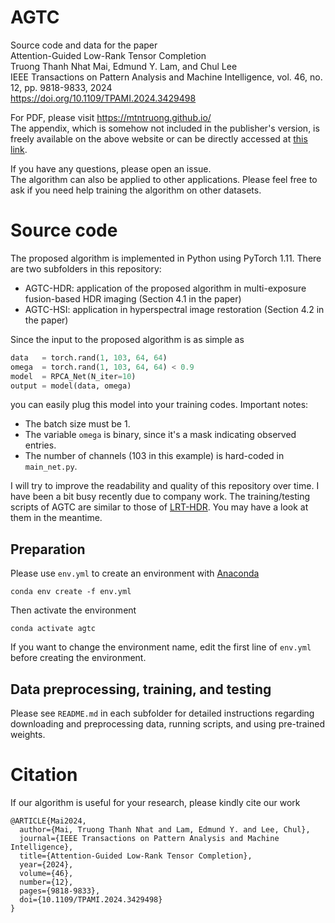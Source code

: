 # AGTC
Source code and data for the paper  
Attention-Guided Low-Rank Tensor Completion  
Truong Thanh Nhat Mai, Edmund Y. Lam, and Chul Lee  
IEEE Transactions on Pattern Analysis and Machine Intelligence, vol. 46, no. 12, pp. 9818-9833, 2024  
https://doi.org/10.1109/TPAMI.2024.3429498

For PDF, please visit https://mtntruong.github.io/  
The appendix, which is somehow not included in the publisher's version, is freely available on the above website or can be directly accessed at [this link](https://mtntruong.github.io/assets/pdf/2024_TPAMI_supp.pdf).

If you have any questions, please open an issue.  
The algorithm can also be applied to other applications. Please feel free to ask if you need help training the algorithm on other datasets.

# Source code
The proposed algorithm is implemented in Python using PyTorch 1.11. There are two subfolders in this repository:
- AGTC-HDR: application of the proposed algorithm in multi-exposure fusion-based HDR imaging (Section 4.1 in the paper)
- AGTC-HSI: application in hyperspectral image restoration (Section 4.2 in the paper)

Since the input to the proposed algorithm is as simple as
```python
data   = torch.rand(1, 103, 64, 64)
omega  = torch.rand(1, 103, 64, 64) < 0.9
model  = RPCA_Net(N_iter=10)
output = model(data, omega)
```
you can easily plug this model into your training codes. Important notes:
- The batch size must be 1.
- The variable `omega` is binary, since it's a mask indicating observed entries.
- The number of channels (103 in this example) is hard-coded in `main_net.py`.

I will try to improve the readability and quality of this repository over time. I have been a bit busy recently due to company work. The training/testing scripts of AGTC are similar to those of [LRT-HDR](https://github.com/mtntruong/LRT-HDR). You may have a look at them in the meantime.

## Preparation
Please use `env.yml` to create an environment with [Anaconda](https://www.anaconda.com)
```
conda env create -f env.yml
```
Then activate the environment
```
conda activate agtc
```
If you want to change the environment name, edit the first line of `env.yml` before creating the environment.

## Data preprocessing, training, and testing
Please see `README.md` in each subfolder for detailed instructions regarding downloading and preprocessing data, running scripts, and using pre-trained weights.

# Citation
If our algorithm is useful for your research, please kindly cite our work
```
@ARTICLE{Mai2024,
  author={Mai, Truong Thanh Nhat and Lam, Edmund Y. and Lee, Chul},
  journal={IEEE Transactions on Pattern Analysis and Machine Intelligence}, 
  title={Attention-Guided Low-Rank Tensor Completion}, 
  year={2024},
  volume={46},
  number={12},
  pages={9818-9833},
  doi={10.1109/TPAMI.2024.3429498}
}
```
